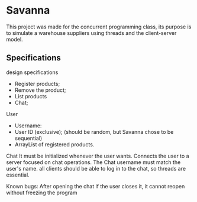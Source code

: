 # Savanna

This project was made for the concurrent programming class, 
its purpose is to simulate a warehouse suppliers using   threads and the client-server model.

## Specifications

design specifications

* Register products;
* Remove the product;
* List products
* Chat;

User

* Username:
* User ID (exclusive); (should be random, but Savanna chose to be sequential)
* ArrayList of registered products. 

Chat
It must be initialized whenever the user wants. Connects the user to a server focused on chat operations.
The Chat username must match the user's name.
all clients should be able to log in to the chat, so threads are essential.

Known bugs:
After opening the chat if the user closes it, it cannot reopen without freezing the program
